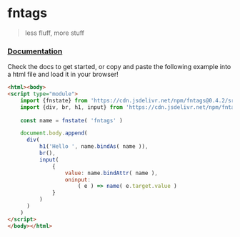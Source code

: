 # fntags

> less fluff, more stuff

### [Documentation](https://narcolepticsnowman.github.io/fntags)

Check the docs to get started, or copy and paste the following example into a html file and load it in your browser!

```html
<html><body>
<script type="module">
    import {fnstate} from 'https://cdn.jsdelivr.net/npm/fntags@0.4.2/src/fntags.min.js'
    import {div, br, h1, input} from 'https://cdn.jsdelivr.net/npm/fntags@0.4.2/src/fnelements.min.js'
    
    const name = fnstate( 'fntags' )

    document.body.append(
      div(
          h1('Hello ', name.bindAs( name )),
          br(),
          input(
              {
                  value: name.bindAttr( name ),
                  oninput:
                      ( e ) => name( e.target.value )
              }
          )
      )
    ) 
</script>
</body></html>
```